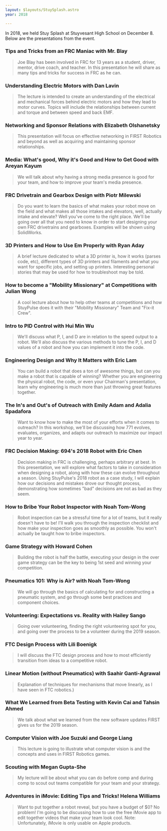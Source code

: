 ```yaml
---
layout: $layouts/StuySplash.astro
year: 2018

---
```


In 2018, we held Stuy Splash at Stuyvesant High School on December 8. Below are the presentations from the event.

### Tips and Tricks from an FRC Maniac with Mr. Blay
> Joe Blay has been involved in FRC for 13 years as a student, driver, mentor, drive coach, and teacher. In this presentation he will share as many tips and tricks for success in FRC as he can.

### Understanding Electric Motors with Dan Lavin
> The lecture is intended to create an understanding of the electrical and mechanical forces behind electric motors and how they lead to motor curves.  Topics will include the relationships between current and torque and between speed and back EMF.  

### Networking and Sponsor Relations with Elizabeth Olshanetsky
> This presentation will focus on effective networking in FIRST Robotics and beyond as well as acquiring and maintaining sponsor relationships.

### Media: What's good, Why it's Good and How to Get Good with Areyan Kayum
> We will talk about why having a strong media presence is good for your team, and how to improve your team's media presence.

### FRC Drivetrain and Gearbox Design with Piotr Milewski
> Do you want to learn the basics of what makes your robot move on the field and what makes all those intakes and elevators, well, actually intake and elevate? Well you've come to the right place. We'll be going over all that you need to know in order to start designing your own FRC drivetrains and gearboxes. Examples will be shown using SolidWorks.

### 3D Printers and How to Use Em Properly with Ryan Aday
> A brief lecture dedicated to what a 3D printer is, how it works (parses code, etc), different types of 3D printers and filaments and what you want for specific jobs, and setting up printers.  Interesting personal stories that may be used for how to troubleshoot may be told.

### How to become a "Mobility Missionary" at Competitions with Julian Wong
> A cool lecture about how to help other teams at competitions and how StuyPulse does it with their "Mobility Missionary" Team and "Fix-it Crew".

### Intro to PID Control with Hui Min Wu
> We'll discuss what P, I, and D are in relation to the speed output to a robot. We'll also discuss the various methods to tune the P, I, and D values of a robot and how you can implement it into the code.

### Engineering Design and Why It Matters with Eric Lam
> You can build a robot that does a ton of awesome things, but can you make a robot that is capable of winning? Whether you are engineering the physical robot, the code, or even your Chairman's presentation, learn why engineering is much more than just throwing great features together.

### The In's and Out's of Outreach with Emily Adam and Adalia Spadafora
>  Want to know how to make the most of your efforts when it comes to outreach? In this workshop, we'll be discussing how 771 evolves, evaluates, organizes, and adapts our outreach to maximize our impact year to year.

### FRC Decision Making: 694's 2018 Robot with Eric Chen
> Decision making in FRC is challenging, perhaps arbitrary at best. In this presentation, we will explore what factors to take in consideration when designing a robot, along with how these can evolve throughout a season. Using StuyPulse's 2018 robot as a case study, I will explain how our decisions and mistakes drove our thought process, demonstrating how sometimes "bad" decisions are not as bad as they seem.  

### How to Bribe Your Robot Inspector with Noah Tom-Wong
> Robot inspection can be a stressful time for a lot of teams, but it really doesn't have to be! I'll walk you through the inspection checklist and how make your inspection goes as smoothly as possible. You won't actually be taught how to bribe inspectors.

### Game Strategy with Howard Cohen

> Building the robot is half the battle, executing your design in the over game strategy can be the key to being 1st seed and winning your competition.

### Pneumatics 101: Why is Air? with Noah Tom-Wong
> We will go through the basics of calculating for and constructing a pneumatic system, and go through some best practices and component choices.

### Volunteering: Expectations vs. Reality with Hailey Sango
> Going over volunteering, finding the right volunteering spot for you, and going over the process to be a volunteer during the 2019 season.

### FTC Design Process with Lili Boenigk
> I will discuss the FTC design process and how to most efficiently transition from ideas to a competitive robot. 

### Linear Motion (without Pneumatics) with Saahir Ganti-Agrawal
> Explanation of techniques for mechanisms that move linearly, as I have seen in FTC robotics.)

### What We Learned from Beta Testing with Kevin Cai and Tahsin Ahmed
> We talk about what we learned from the new software updates FIRST gives us for the 2019 season.

### Computer Vision with Joe Suzuki and George Liang
> This lecture is going to illustrate what computer vision is and the concepts and uses in FIRST Robotics games.

### Scouting with Megan Gupta-She
> My lecture will be about what you can do before comp and during comp to scout out teams compatible for your team and your strategy.

### Adventures in iMovie: Editing Tips and Tricks! Helena Williams
> Want to put together a robot reveal, but you have a budget of $0? No problem! I'm going to be discussing how to use the free iMovie app to edit together videos that make your team look cool. Note: Unfortunately, iMovie is only usable on Apple products.
